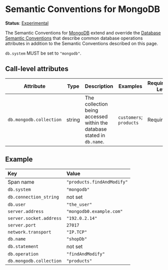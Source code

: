 <!--- Hugo front matter used to generate the website version of this page:
linkTitle: MongoDB
--->

# Semantic Conventions for MongoDB

**Status**: [Experimental][DocumentStatus]

The Semantic Conventions for [MongoDB](https://www.mongodb.com/) extend and override the [Database Semantic Conventions](database-spans.md)
that describe common database operations attributes in addition to the Semantic Conventions
described on this page.

`db.system` MUST be set to `"mongodb"`.

## Call-level attributes

<!-- semconv db.mongodb(tag=call-level-tech-specific) -->
| Attribute  | Type | Description  | Examples  | Requirement Level |
|---|---|---|---|---|
| `db.mongodb.collection` | string | The collection being accessed within the database stated in `db.name`. | `customers`; `products` | Required |
<!-- endsemconv -->

## Example

| Key | Value |
| :---------------------- | :----------------------------------------------------------- |
| Span name               | `"products.findAndModify"` |
| `db.system`             | `"mongodb"` |
| `db.connection_string`  | not set |
| `db.user`               | `"the_user"` |
| `server.address`        | `"mongodb0.example.com"` |
| `server.socket.address` | `"192.0.2.14"` |
| `server.port`           | `27017` |
| `network.transport`     | `"IP.TCP"` |
| `db.name`               | `"shopDb"` |
| `db.statement`          | not set |
| `db.operation`          | `"findAndModify"` |
| `db.mongodb.collection` | `"products"` |

[DocumentStatus]: https://github.com/open-telemetry/opentelemetry-specification/blob/v1.21.0/specification/document-status.md
